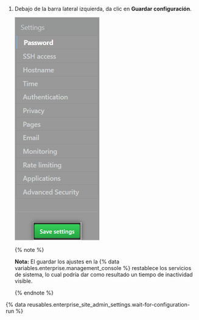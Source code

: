 1. Debajo de la barra lateral izquierda, da clic en **Guardar configuración**.

   ![Captura de pantalla del botón para guardar los ajustes en la {% data variables.enterprise.management_console %}](/assets/images/enterprise/management-console/save-settings.png)

   {% note %}

   **Nota:** El guardar los ajustes en la {% data variables.enterprise.management_console %} restablece los servicios de sistema, lo cual podría dar como resultado un tiempo de inactividad visible.

   {% endnote %}

{% data reusables.enterprise_site_admin_settings.wait-for-configuration-run %}
